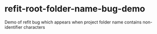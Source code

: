 # refit-root-folder-name-bug-demo
Demo of refit bug which appears when project folder name contains non-identifier characters
